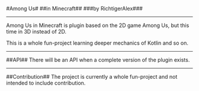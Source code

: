 #Among Us#
##in Minecraft##
###by RichtigerAlex###

---
Among Us in Minecraft is plugin based on the 2D game Among Us, but this time in 3D instead of 2D.

This is a whole fun-project learning deeper mechanics of Kotlin and so on.

---
##API##
There will be an API when a complete version of the plugin exists.

---
##Contribution##
The project is currently a whole fun-project and not intended to include contribution.
